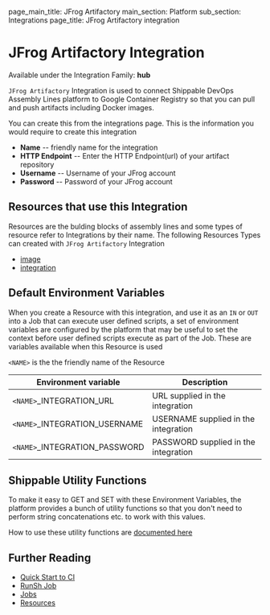 page_main_title: JFrog Artifactory
main_section: Platform
sub_section: Integrations
page_title: JFrog Artifactory integration

# JFrog Artifactory Integration

Available under the Integration Family: **hub**

`JFrog Artifactory` Integration is used to connect Shippable DevOps Assembly Lines platform to Google Container Registry so that you can pull and push artifacts including Docker images.

You can create this from the integrations page. This is the information you would require to create this integration

* **Name** -- friendly name for the integration
* **HTTP Endpoint** -- Enter the HTTP Endpoint(url) of your artifact repository
* **Username** -- Username of your JFrog account 
* **Password** -- Password of your JFrog account

## Resources that use this Integration
Resources are the bulding blocks of assembly lines and some types of resource refer to Integrations by their name. The following Resources Types can created with `JFrog Artifactory` Integration 

* [image](/workflow/platform/resource/image)
* [integration](/workflow/platform/resource/integration)

## Default Environment Variables
When you create a Resource with this integration, and use it as an `IN` or `OUT` into a Job that can execute user defined scripts, a set of environment variables are configured by the platform that may be useful to set the context before user defined scripts execute as part of the Job. These are variables available when this Resource is used

`<NAME>` is the the friendly name of the Resource

| Environment variable						| Description      |
| ------			 							|----------------- |
| `<NAME>`\_INTEGRATION\_URL				| URL supplied in the integration |
| `<NAME>`\_INTEGRATION\_USERNAME			| USERNAME supplied in the integration |
| `<NAME>`\_INTEGRATION\_PASSWORD			| PASSWORD supplied in the integration |

## Shippable Utility Functions
To make it easy to GET and SET with these Environment Variables, the platform provides a bunch of utility functions so that you don't need to perform string concatenations etc. to work with this values.

How to use these utility functions are [documented here](/platform/tutorial/workflow/howto-use-shipctl)

## Further Reading
* [Quick Start to CI](/getting-started/ci-sample)
* [RunSh Job](/platform/workflow/job/runsh)
* [Jobs](/platform/workflow/job/overview)
* [Resources](/platform/workflow/resource/overview)

